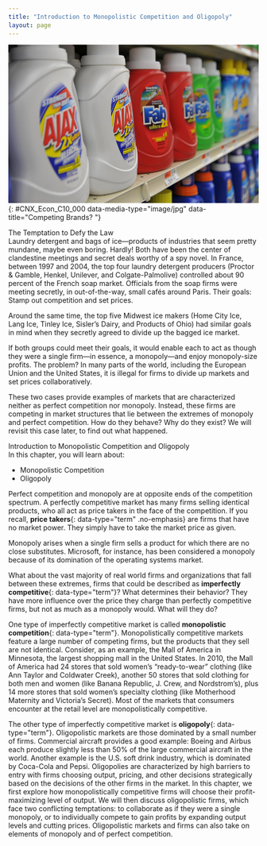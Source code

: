 ```yaml
---
title: "Introduction to Monopolistic Competition and Oligopoly"
layout: page
---
```



<?cnx.eoc class="summary" title="Chapter Review"?>

<?cnx.eoc class="self-check-questions" title="Self-Check Questions"?>

<?cnx.eoc class="review-questions" title="Review Questions"?>

<?cnx.eoc class="critical-thinking" title="Critical Thinking Questions"?>

<?cnx.eoc class="problems" title="Problems"?>

<?cnx.eoc class="references" title="References"?>

 ![Image of bottles of laundry detergent on a store shelf.](../resources/CNX_Econ_C10_P000.jpg "The laundry detergent market is one that is characterized neither as perfect competition nor monopoly. (Credit: modification of work by Pixel Drip/Flickr Creative Commons)"){: #CNX_Econ_C10_000 data-media-type="image/jpg" data-title="Competing Brands? "}

<div data-type="note" class="economics bringhome" markdown="1">
<div data-type="title">
The Temptation to Defy the Law
</div>
Laundry detergent and bags of ice—products of industries that seem pretty mundane, maybe even boring. Hardly! Both have been the center of clandestine meetings and secret deals worthy of a spy novel. In France, between 1997 and 2004, the top four laundry detergent producers (Proctor &amp; Gamble, Henkel, Unilever, and Colgate-Palmolive) controlled about 90 percent of the French soap market. Officials from the soap firms were meeting secretly, in out-of-the-way, small cafés around Paris. Their goals: Stamp out competition and set prices.

Around the same time, the top five Midwest ice makers (Home City Ice, Lang Ice, Tinley Ice, Sisler’s Dairy, and Products of Ohio) had similar goals in mind when they secretly agreed to divide up the bagged ice market.

If both groups could meet their goals, it would enable each to act as though they were a single firm—in essence, a monopoly—and enjoy monopoly-size profits. The problem? In many parts of the world, including the European Union and the United States, it is illegal for firms to divide up markets and set prices collaboratively.

These two cases provide examples of markets that are characterized neither as perfect competition nor monopoly. Instead, these firms are competing in market structures that lie between the extremes of monopoly and perfect competition. How do they behave? Why do they exist? We will revisit this case later, to find out what happened.

</div>

<div data-type="note" class="economics chapter-objectives" markdown="1">
<div data-type="title">
Introduction to Monopolistic Competition and Oligopoly
</div>
In this chapter, you will learn about:

* Monopolistic Competition
* Oligopoly

</div>

Perfect competition and monopoly are at opposite ends of the competition spectrum. A perfectly competitive market has many firms selling identical products, who all act as price takers in the face of the competition. If you recall, **price takers**{: data-type="term" .no-emphasis} are firms that have no market power. They simply have to take the market price as given.

Monopoly arises when a single firm sells a product for which there are no close substitutes. Microsoft, for instance, has been considered a monopoly because of its domination of the operating systems market.

What about the vast majority of real world firms and organizations that fall between these extremes, firms that could be described as **imperfectly competitive**{: data-type="term"}? What determines their behavior? They have more influence over the price they charge than perfectly competitive firms, but not as much as a monopoly would. What will they do?

One type of imperfectly competitive market is called **monopolistic competition**{: data-type="term"}. Monopolistically competitive markets feature a large number of competing firms, but the products that they sell are not identical. Consider, as an example, the Mall of America in Minnesota, the largest shopping mall in the United States. In 2010, the Mall of America had 24 stores that sold women’s “ready-to-wear” clothing (like Ann Taylor and Coldwater Creek), another 50 stores that sold clothing for both men and women (like Banana Republic, J. Crew, and Nordstrom’s), plus 14 more stores that sold women’s specialty clothing (like Motherhood Maternity and Victoria’s Secret). Most of the markets that consumers encounter at the retail level are monopolistically competitive.

The other type of imperfectly competitive market is **oligopoly**{: data-type="term"}. Oligopolistic markets are those dominated by a small number of firms. Commercial aircraft provides a good example: Boeing and Airbus each produce slightly less than 50% of the large commercial aircraft in the world. Another example is the U.S. soft drink industry, which is dominated by Coca-Cola and Pepsi. Oligopolies are characterized by high barriers to entry with firms choosing output, pricing, and other decisions strategically based on the decisions of the other firms in the market. In this chapter, we first explore how monopolistically competitive firms will choose their profit-maximizing level of output. We will then discuss oligopolistic firms, which face two conflicting temptations: to collaborate as if they were a single monopoly, or to individually compete to gain profits by expanding output levels and cutting prices. Oligopolistic markets and firms can also take on elements of monopoly and of perfect competition.

